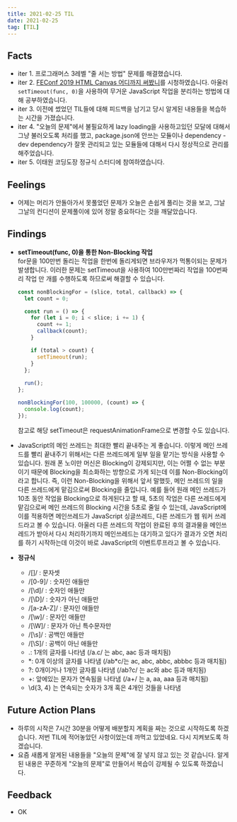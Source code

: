 ```yaml
---
title: 2021-02-25 TIL
date: 2021-02-25
tag: [TIL]
---
```


## Facts

- iter 1. 프로그래머스 3레벨 "줄 서는 방법" 문제를 해결했습니다.
- iter 2. [FEConf 2019 HTML Canvas 어디까지 써봤니](https://www.youtube.com/watch?v=SmgIcbMQEGw&t=1506s)를 시청하였습니다. 아울러 `setTimeout(func, 0)`을 사용하여 무거운 JavaScript 작업을 분리하는 방법에 대해 공부하였습니다.
- iter 3. 이전에 썼었던 TIL들에 대해 피드백을 남기고 당시 알게된 내용들을 복습하는 시간을 가졌습니다.
- iter 4. "오늘의 문제"에서 불필요하게 lazy loading을 사용하고있던 모달에 대해서 그냥 불러오도록 처리를 했고, package.json에 안쓰는 모듈이나 dependency - dev dependency가 잘못 관리되고 있는 모듈들에 대해서 다시 정상적으로 관리를 해주었습니다.
- iter 5. 이태원 코딩도장 정규식 스터디에 참여하였습니다.

## Feelings

- 어제는 머리가 안돌아가서 못풀었던 문제가 오늘은 손쉽게 풀리는 것을 보고, 그날그날의 컨디션이 문제풀이에 있어 정말 중요하다는 것을 깨달았습니다.

## Findings

- **setTimeout(func, 0)을 통한 Non-Blocking 작업**  
  for문을 100만번 돌리는 작업을 한번에 돌리게되면 브라우저가 먹통이되는 문제가 발생합니다. 이러한 문제는 setTimeout을 사용하여 100만번짜리 작업을 100번짜리 작업 만 개를 수행하도록 하므로써 해결할 수 있습니다.

    ```js
    const nonBlockingFor = (slice, total, callback) => {
      let count = 0;

      const run = () => {
        for (let i = 0; i < slice; i += 1) {
          count += 1;
          callback(count);
        }

        if (total > count) {
          setTimeout(run);
        }
      };
      
      run();
    };

    nonBlockingFor(100, 100000, (count) => {
      console.log(count);
    });
    ```

    참고로 해당 setTimeout은 requestAnimationFrame으로 변경할 수도 있습니다.

- JavaScript의 메인 쓰레드는 최대한 빨리 끝내주는 게 좋습니다. 이렇게 메인 쓰레드를 빨리 끝내주기 위해서는 다른 쓰레드에게 일부 일을 맡기는 방식을 사용할 수 있습니다. 원래 폰 노이만 머신은 Blocking이 강제되지만, 이는 어쩔 수 없는 부분이기 때문에 Blocking을 최소화하는 방향으로 가게 되는데 이를 Non-Blocking이라고 합니다. 즉, 이런 Non-Blocking을 위해서 앞서 말했듯, 메인 쓰레드의 일을 다른 쓰레드에게 맡김으로써 Blocking을 줄입니다. 예를 들어 원래 메인 쓰레드가 10초 동안 작업을 Blocking으로 하게된다고 할 때, 5초의 작업은 다른 쓰레드에게 맡김으로써 메인 쓰레드의 Blocking 시간을 5초로 줄일 수 있는데, JavaScript에 이를 적용하면 메인쓰레드가 JavaScript 싱글쓰레드, 다른 쓰레드가 웹 워커 쓰레드라고 볼 수 있습니다. 아울러 다른 쓰레드의 작업이 완료된 후의 결과물을 메인쓰레드가 받아서 다시 처리하기까지 메인쓰레드는 대기하고 있다가 결과가 오면 처리를 하기 시작하는데 이것이 바로 JavaScript의 이벤트루프라고 볼 수 있습니다.

- **정규식**  
  - /[]/ : 문자셋
  - /[0-9]/ : 숫자인 애들만
  - /[\d]/ : 숫자인 애들만
  - /[\D]/ : 숫자가 아닌 애들만
  - /[a-zA-Z]/ : 문자인 애들만
  - /[\w]/ : 문자인 애들만
  - /[\W]/ : 문자가 아닌 특수문자만
  - /[\s]/ : 공백인 애들만
  - /[\S]/ : 공백이 아닌 애들만
  - .: 1개의 글자를 나타냄 (/a.c/ 는 abc, aac 등과 매치됨)
  - \*: 0개 이상의 글자를 나타냄 (/ab*c/는 ac, abc, abbc, abbbc 등과 매치됨)
  - ?: 0개이거나 1개인 글자를 나타냄 (/ab?c/ 는 ac와 abc 등과 매치됨)
  - +: 앞에있는 문자가 연속됨을 나타냄 (/a+/ 는 a, aa, aaa 등과 매치됨)
  - \d{3, 4} 는 연속되는 숫자가 3개 혹은 4개인 것들을 나타냄

## Future Action Plans

- 하루의 시작은 7시간 30분을 어떻게 배분할지 계획을 짜는 것으로 시작하도록 하겠습니다. 저번 TIL에 적어놓았던 사항이었는데 까먹고 있었네요. 다시 지켜보도록 하겠습니다.
- 요즘 새롭게 알게된 내용들을 "오늘의 문제"에 잘 넣지 않고 있는 것 같습니다. 알게된 내용은 꾸준하게 "오늘의 문제"로 만들어서 복습이 강제될 수 있도록 하겠습니다.

## Feedback

- OK
